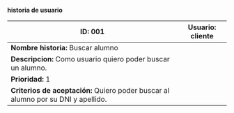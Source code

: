 
**historia de usuario**

**ID:**  001 | **Usuario:**  cliente                               
| --------- | ------------------------------------------------- | 
|**Nombre historia:** Buscar alumno |
|**Descripcion:** Como usuario quiero poder buscar un alumno. |
|**Prioridad:** 1 |
|**Criterios de aceptación:** Quiero poder buscar al alumno por su DNI y apellido. |



